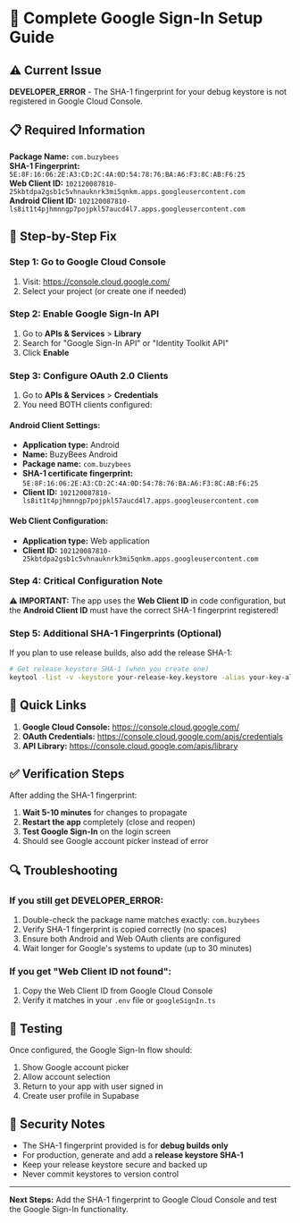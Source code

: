 # 🔧 Complete Google Sign-In Setup Guide

## ⚠️ Current Issue
**DEVELOPER_ERROR** - The SHA-1 fingerprint for your debug keystore is not registered in Google Cloud Console.

## 📋 Required Information

**Package Name:** `com.buzybees`  
**SHA-1 Fingerprint:** `5E:8F:16:06:2E:A3:CD:2C:4A:0D:54:78:76:BA:A6:F3:8C:AB:F6:25`  
**Web Client ID:** `102120087810-25kbtdpa2gsb1c5vhnauknrk3mi5qnkm.apps.googleusercontent.com`  
**Android Client ID:** `102120087810-ls8it1t4pjhmnngp7pojpkl57aucd4l7.apps.googleusercontent.com`

## 🚀 Step-by-Step Fix

### Step 1: Go to Google Cloud Console
1. Visit: https://console.cloud.google.com/
2. Select your project (or create one if needed)

### Step 2: Enable Google Sign-In API
1. Go to **APIs & Services** > **Library**
2. Search for "Google Sign-In API" or "Identity Toolkit API"
3. Click **Enable**

### Step 3: Configure OAuth 2.0 Clients
1. Go to **APIs & Services** > **Credentials**
2. You need BOTH clients configured:

#### Android Client Settings:
- **Application type:** Android
- **Name:** BuzyBees Android
- **Package name:** `com.buzybees`
- **SHA-1 certificate fingerprint:** `5E:8F:16:06:2E:A3:CD:2C:4A:0D:54:78:76:BA:A6:F3:8C:AB:F6:25`
- **Client ID:** `102120087810-ls8it1t4pjhmnngp7pojpkl57aucd4l7.apps.googleusercontent.com`

#### Web Client Configuration:
- **Application type:** Web application
- **Client ID:** `102120087810-25kbtdpa2gsb1c5vhnauknrk3mi5qnkm.apps.googleusercontent.com`

### Step 4: Critical Configuration Note
⚠️ **IMPORTANT:** The app uses the **Web Client ID** in code configuration, but the **Android Client ID** must have the correct SHA-1 fingerprint registered!

### Step 5: Additional SHA-1 Fingerprints (Optional)
If you plan to use release builds, also add the release SHA-1:
```bash
# Get release keystore SHA-1 (when you create one)
keytool -list -v -keystore your-release-key.keystore -alias your-key-alias
```

## 🎯 Quick Links

1. **Google Cloud Console:** https://console.cloud.google.com/
2. **OAuth Credentials:** https://console.cloud.google.com/apis/credentials
3. **API Library:** https://console.cloud.google.com/apis/library

## ✅ Verification Steps

After adding the SHA-1 fingerprint:

1. **Wait 5-10 minutes** for changes to propagate
2. **Restart the app** completely (close and reopen)
3. **Test Google Sign-In** on the login screen
4. Should see Google account picker instead of error

## 🔍 Troubleshooting

### If you still get DEVELOPER_ERROR:
1. Double-check the package name matches exactly: `com.buzybees`
2. Verify SHA-1 fingerprint is copied correctly (no spaces)
3. Ensure both Android and Web OAuth clients are configured
4. Wait longer for Google's systems to update (up to 30 minutes)

### If you get "Web Client ID not found":
1. Copy the Web Client ID from Google Cloud Console
2. Verify it matches in your `.env` file or `googleSignIn.ts`

## 📱 Testing

Once configured, the Google Sign-In flow should:
1. Show Google account picker
2. Allow account selection
3. Return to your app with user signed in
4. Create user profile in Supabase

## 🔐 Security Notes

- The SHA-1 fingerprint provided is for **debug builds only**
- For production, generate and add a **release keystore SHA-1**
- Keep your release keystore secure and backed up
- Never commit keystores to version control

---

**Next Steps:** Add the SHA-1 fingerprint to Google Cloud Console and test the Google Sign-In functionality.